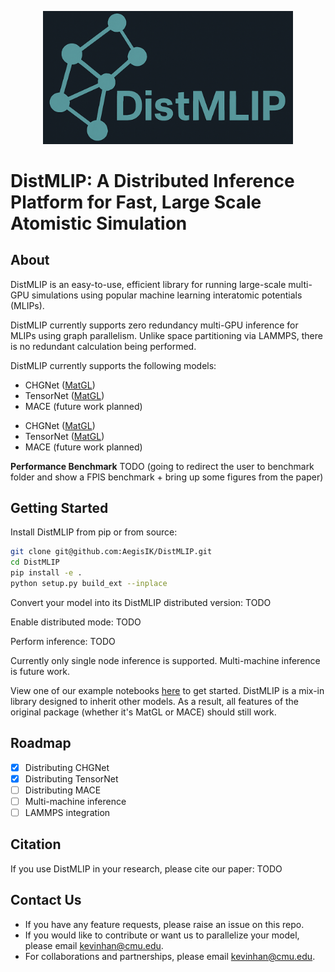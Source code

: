 <p align="center">
  <img src="assets/logo.png" width="400" alt="Alt text">
</p>


# DistMLIP: A Distributed Inference Platform for Fast, Large Scale Atomistic Simulation

## About
DistMLIP is an easy-to-use, efficient library for running large-scale multi-GPU simulations using popular machine learning interatomic potentials (MLIPs). 

DistMLIP currently supports zero redundancy multi-GPU inference for MLIPs using graph parallelism. Unlike space partitioning via LAMMPS, there is no redundant calculation being performed.

DistMLIP currently supports the following models:
* CHGNet ([MatGL](https://github.com/materialsvirtuallab/matgl))
* TensorNet ([MatGL](https://github.com/materialsvirtuallab/matgl))
* MACE (future work planned)

- CHGNet ([MatGL](https://github.com/materialsvirtuallab/matgl))
- TensorNet ([MatGL](https://github.com/materialsvirtuallab/matgl))
- MACE (future work planned)

**Performance Benchmark**
TODO (going to redirect the user to benchmark folder and show a FPIS benchmark + bring up some figures from the paper)

## Getting Started
Install DistMLIP from pip or from source:

```bash
git clone git@github.com:AegisIK/DistMLIP.git
cd DistMLIP
pip install -e .
python setup.py build_ext --inplace
```

Convert your model into its DistMLIP distributed version:
TODO

Enable distributed mode:
TODO

Perform inference:
TODO

Currently only single node inference is supported. Multi-machine inference is future work. 

View one of our example notebooks [here](./examples) to get started. DistMLIP is a mix-in library designed to inherit other models. As a result, all features of the original package (whether it's MatGL or MACE) should still work.

## Roadmap
- [x] Distributing CHGNet
- [x] Distributing TensorNet
- [ ] Distributing MACE
- [ ] Multi-machine inference
- [ ] LAMMPS integration

## Citation
If you use DistMLIP in your research, please cite our paper:
TODO

## Contact Us
* If you have any feature requests, please raise an issue on this repo.
* If you would like to contribute or want us to parallelize your model, please email kevinhan@cmu.edu.
* For collaborations and partnerships, please email kevinhan@cmu.edu.
